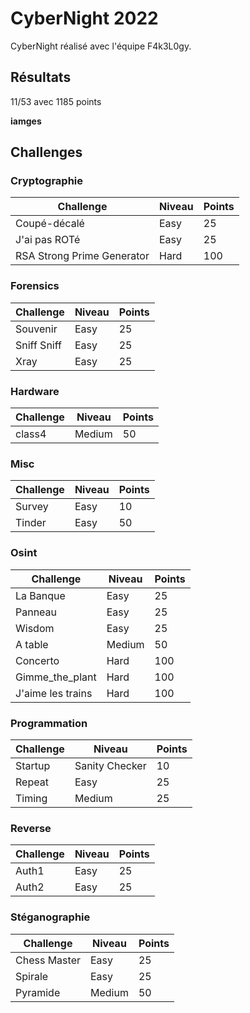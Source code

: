 # CyberNight 2022

CyberNight réalisé avec l'équipe F4k3L0gy. 

## Résultats

11/53 avec 1185 points

**iamges**

## Challenges

### Cryptographie
| Challenge | Niveau | Points |
| --- | --- | --- |
| Coupé-décalé | Easy | 25 |
| J'ai pas ROTé | Easy | 25 |
| RSA Strong Prime Generator | Hard | 100 |

### Forensics
| Challenge | Niveau | Points |
| --- | --- | --- |
| Souvenir | Easy | 25 |
| Sniff Sniff | Easy | 25 |
| Xray | Easy | 25 |

### Hardware
| Challenge | Niveau | Points |
| --- | --- | --- |
| class4 | Medium | 50 |

### Misc
| Challenge | Niveau | Points |
| --- | --- | --- |
| Survey | Easy | 10 |
| Tinder | Easy | 50 |

### Osint
| Challenge | Niveau | Points |
| --- | --- | --- |
| La Banque | Easy | 25 |
| Panneau | Easy | 25 |
| Wisdom | Easy | 25 |
| A table | Medium | 50 |
| Concerto | Hard | 100 |
| Gimme_the_plant | Hard | 100 |
| J'aime les trains | Hard | 100 |

### Programmation
| Challenge | Niveau | Points |
| --- | --- | --- |
| Startup | Sanity Checker | 10 |
| Repeat | Easy | 25 |
| Timing | Medium | 25 |

### Reverse
| Challenge | Niveau | Points |
| --- | --- | --- |
| Auth1 | Easy | 25 |
| Auth2 | Easy | 25 |

### Stéganographie
| Challenge | Niveau | Points |
| --- | --- | --- |
| Chess Master | Easy | 25 |
| Spirale | Easy | 25 |
| Pyramide | Medium | 50 |


